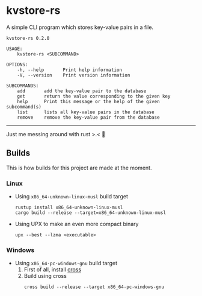 # kvstore-rs

A simple CLI program which stores key-value pairs in a file.

```console
kvstore-rs 0.2.0

USAGE:
    kvstore-rs <SUBCOMMAND>

OPTIONS:
    -h, --help       Print help information
    -V, --version    Print version information

SUBCOMMANDS:
    add       add the key-value pair to the database
    get       return the value corresponding to the given key
    help      Print this message or the help of the given subcommand(s)
    list      lists all key-value pairs in the database
    remove    remove the key-value pair from the database
```

---
Just me messing around with rust >.< 🦀


## Builds

This is how builds for this project are made at the moment.

### Linux

- Using `x86_64-unknown-linux-musl` build target
    ```console
    rustup install x86_64-unknown-linux-musl
    cargo build --release --target=x86_64-unknown-linux-musl
    ```
- Using UPX to make an even more compact binary
    ```console
    upx --best --lzma <executable>
    ```

### Windows

- Using `x86_64-pc-windows-gnu` build target
    1. First of all, install [cross](https://github.com/cross-rs/cross)
    2. Build using cross
        ```console
        cross build --release --target x86_64-pc-windows-gnu
        ```

